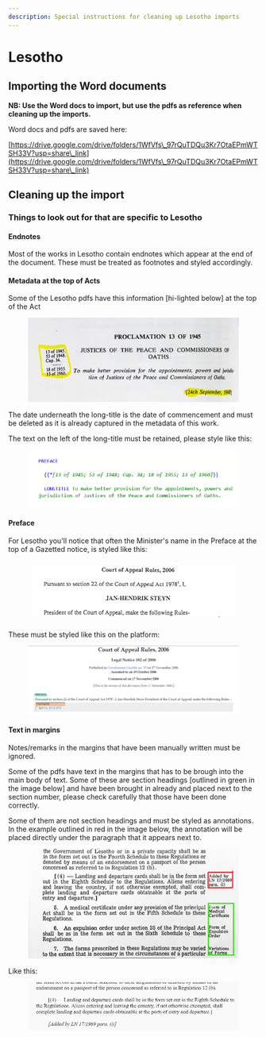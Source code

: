 ```yaml
---
description: Special instructions for cleaning up Lesotho imports
---
```


# Lesotho

## Importing the Word documents

**NB: Use the Word docs to import, but use the pdfs as reference when cleaning up the imports.**

Word docs and pdfs are saved here:

[https://drive.google.com/drive/folders/1WfVfs\_97rQuTDQu3Kr7OtaEPmWTSH33V?usp=share\_link](https://drive.google.com/drive/folders/1WfVfs\_97rQuTDQu3Kr7OtaEPmWTSH33V?usp=share\_link)

## Cleaning up the import

### Things to look out for that are specific to Lesotho

#### Endnotes

Most of the works in Lesotho contain endnotes which appear at the end of the document. These must be treated as footnotes and styled accordingly.

#### Metadata at the top of Acts

Some of the Lesotho pdfs have this information \[hi-lighted below] at the top of the Act

<figure><img src="../.gitbook/assets/image (219).png" alt=""><figcaption></figcaption></figure>

The date underneath the long-title is the date of commencement and must be deleted as it is already captured in the metadata of this work.

The text on the left of the long-title must be retained, please style like this:

<figure><img src="../.gitbook/assets/image (220).png" alt=""><figcaption></figcaption></figure>

#### Preface

For Lesotho you'll notice that often the Minister's name in the Preface at the top of a Gazetted notice, is styled like this:

<figure><img src="../.gitbook/assets/image (1) (2).png" alt=""><figcaption></figcaption></figure>

These must be styled like this on the platform:

<figure><img src="../.gitbook/assets/image.png" alt=""><figcaption></figcaption></figure>

#### Text in margins

Notes/remarks in the margins that have been manually written must be ignored.

Some of the pdfs have text in the margins that has to be brough into the main body of text. Some of these are section headings \[outlined in green in the image below] and have been brought in already and placed next to the section number, please check carefully that those have been done correctly.

Some of them are not section headings and must be styled as annotations. In the example outlined in red in the image below, the annotation will be placed directly under the paragraph that it appears next to.

<figure><img src="../.gitbook/assets/image (5) (2).png" alt=""><figcaption></figcaption></figure>

Like this:

<figure><img src="../.gitbook/assets/image (3).png" alt=""><figcaption></figcaption></figure>
